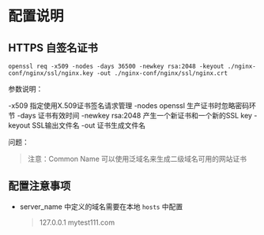 # 配置说明

## HTTPS 自签名证书

```
openssl req -x509 -nodes -days 36500 -newkey rsa:2048 -keyout ./nginx-conf/nginx/ssl/nginx.key -out ./nginx-conf/nginx/ssl/nginx.crt
```
参数说明：

-x509 指定使用X.509证书签名请求管理
-nodes openssl 生产证书时忽略密码环节
-days  证书有效时间
-newkey rsa:2048 产生一个新证书和一个新的SSL key
-keyout SSL输出文件名
-out   证书生成文件名

问题：
> 注意：Common Name 可以使用泛域名来生成二级域名可用的网站证书

## 配置注意事项

+ server_name 中定义的域名需要在本地 `hosts` 中配置
    > 127.0.0.1  mytest111.com
